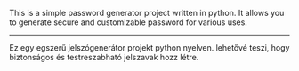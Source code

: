 This is a simple password generator project written in python.
It allows you to generate secure and customizable password for various uses.

----
Ez egy egszerű jelszógenerátor projekt python nyelven. lehetővé teszi, hogy biztonságos és testreszabható jelszavak hozz létre.
